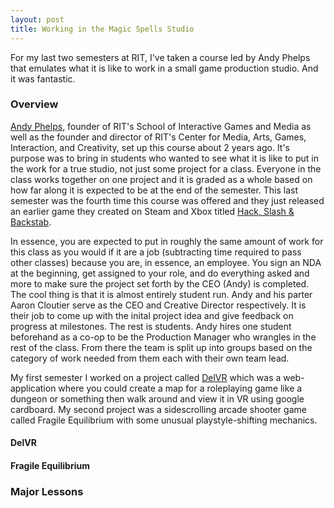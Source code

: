 ```yaml
---
layout: post
title: Working in the Magic Spells Studio
---
```


For my last two semesters at RIT, I've taken a course led by Andy Phelps that emulates what it is like to work in a small game production studio. And it was fantastic.

<!--READMORE-->

### Overview

[Andy Phelps](http://igm.rit.edu/~andy/), founder of RIT's School of Interactive Games and Media as well as the founder and director of RIT's Center for Media, Arts, Games, Interaction, and Creativity, set up this course about 2 years ago. It's purpose was to bring in students who wanted to see what it is like to put in the work for a true studio, not just some project for a class. Everyone in the class works together on one project and it is graded as a whole based on how far along it is expected to be at the end of the semester. This last semester was the fourth time this course was offered and they just released an earlier game they created on Steam and Xbox titled [Hack, Slash & Backstab](http://hackslashbackstab.rit.edu/).

In essence, you are expected to put in roughly the same amount of work for this class as you would if it are a job (subtracting time required to pass other classes) because you are, in essence, an employee. You sign an NDA at the beginning, get assigned to your role, and do everything asked and more to make sure the project set forth by the CEO (Andy) is completed.  
The cool thing is that it is almost entirely student run. Andy and his parter Aaron Cloutier serve as the CEO and Creative Director respectively. It is their job to come up with the inital project idea and give feedback on progress at milestones. The rest is students. Andy hires one student beforehand as a co-op to be the Production Manager who wrangles in the rest of the class. From there the team is split up into groups based on the category of work needed from them each with their own team lead.  

My first semester I worked on a project called [DelVR](http://delvr.magic.rit.edu/landing) which was a web-application where you could create a map for a roleplaying game like a dungeon or something then walk around and view it in VR using google cardboard. My second project was a sidescrolling arcade shooter game called Fragile Equilibrium with some unusual playstyle-shifting mechanics.

#### DelVR

#### Fragile Equilibrium

### Major Lessons
